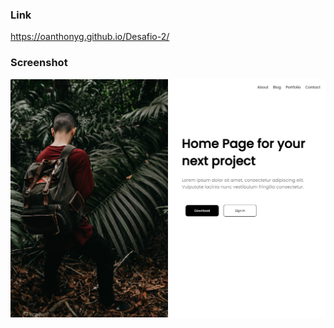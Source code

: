 ### Link ###

https://oanthonyg.github.io/Desafio-2/

### Screenshot

![](./FireShot%20Capture%20%20-%20Home%20Page.png)
